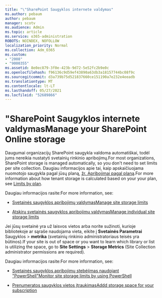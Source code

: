 ```yaml
---
title: "\"SharePoint Saugyklos internete valdymas"
ms.author: pebaum
author: pebaum
manager: scotv
ms.audience: Admin
ms.topic: article
ms.service: o365-administration
ROBOTS: NOINDEX, NOFOLLOW
localization_priority: Normal
ms.collection: Adm_O365
ms.custom:
- "2008"
- "9000355"
ms.assetid: 8e0ec879-3f0e-423b-9d72-5e52fc2b9e0c
ms.openlocfilehash: f96136c9d59ef43890a63db3a18157744bc08f9c
ms.sourcegitcommit: d3a739b75d521837660ce151190a7e232e4eeadb
ms.translationtype: MT
ms.contentlocale: lt-LT
ms.lasthandoff: 05/27/2021
ms.locfileid: "52689866"
---
```

# <a name="manage-your-sharepoint-online-storage"></a><span data-ttu-id="9fa19-102">"SharePoint Saugyklos internete valdymas</span><span class="sxs-lookup"><span data-stu-id="9fa19-102">Manage your SharePoint Online storage</span></span>

<span data-ttu-id="9fa19-103">Daugumai organizacijų SharePoint saugykla valdoma automatiškai, todėl jums nereikia nustatyti svetainių rinkinio apribojimų.</span><span class="sxs-lookup"><span data-stu-id="9fa19-103">For most organizations, SharePoint storage is managed automatically, so you don't need to set limits per site collection.</span></span> <span data-ttu-id="9fa19-104">Daugiau informacijos apie tai, kaip apskaičiuojama nuomotojo saugykla pagal jūsų planą, [žr. Apribojimai pagal planą](/office365/servicedescriptions/sharepoint-online-service-description/sharepoint-online-limits?redirectedfrom=MSDN#limits-by-plan).</span><span class="sxs-lookup"><span data-stu-id="9fa19-104">For more information about how tenant storage is calculated based on your your plan, see [Limits by plan](/office365/servicedescriptions/sharepoint-online-service-description/sharepoint-online-limits?redirectedfrom=MSDN#limits-by-plan).</span></span>

<span data-ttu-id="9fa19-105">Daugiau informacijos rasite:</span><span class="sxs-lookup"><span data-stu-id="9fa19-105">For more information, see:</span></span>

- [<span data-ttu-id="9fa19-106">Svetainės saugyklos apribojimų valdymas</span><span class="sxs-lookup"><span data-stu-id="9fa19-106">Manage site storage limits</span></span>](/sharepoint/manage-site-collection-storage-limits)

- [<span data-ttu-id="9fa19-107">Atskirų svetainės saugyklos apribojimų valdymas</span><span class="sxs-lookup"><span data-stu-id="9fa19-107">Manage individual site storage limits</span></span>](/sharepoint/manage-site-collection-storage-limits#manage-individual-site-storage-limits)

<span data-ttu-id="9fa19-108">Jei jūsų svetainė yra už laisvos vietos arba norite sužinoti, kurioje bibliotekoje ar sąraše naudojama vieta, eikite į **Svetainės Parametrai** Saugyklos  >  **metrika** (svetainių rinkinio administratoriaus teisės yra būtinos).</span><span class="sxs-lookup"><span data-stu-id="9fa19-108">If your site is out of space or you want to learn which library or list is utilizing the space, go to **Site Settings** > **Storage Metrics** (Site Collection administrator permissions are required).</span></span>

<span data-ttu-id="9fa19-109">Daugiau informacijos rasite:</span><span class="sxs-lookup"><span data-stu-id="9fa19-109">For more information, see:</span></span>

- [<span data-ttu-id="9fa19-110">Svetainės saugyklos apribojimų stebėjimas naudojant "PowerShell"</span><span class="sxs-lookup"><span data-stu-id="9fa19-110">Monitor site storage limits by using PowerShell</span></span>](/sharepoint/manage-site-collection-storage-limits#monitor-site-storage-limits-by-using-powershell)

- [<span data-ttu-id="9fa19-111">Prenumeratos saugyklos vietos įtraukimas</span><span class="sxs-lookup"><span data-stu-id="9fa19-111">Addd storage space for your subscription</span></span>](/microsoft-365/commerce/add-storage-space) 
  